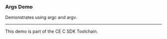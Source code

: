 ### Args Demo

Demonstrates using argc and argv.

---

This demo is part of the CE C SDK Toolchain.
